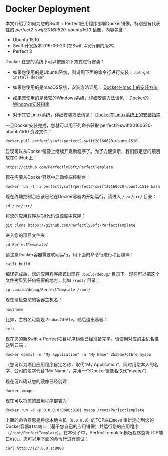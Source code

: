 # Docker Deployment

本文介绍了如何为您的Swift + Perfect应用程序部署Docker镜像，特别是有代表性的 *perfect2-swift20160620-ubuntu1510* 镜像，内容包含：

* Ubuntu 15.10
* Swift 开发版本 016-06-20 (在Swift 4发行前的版本)
* Perfect 3

Docker 在您的系统下可以按照如下方式进行安装：

* 如果您使用的是Ubuntu系统，则请用下面的命令行进行安装：
`apt-get install docker`

* 如果您使用的是macOS系统，安装方法详见：
[Docker在mac上的安装方法](https://docs.docker.com/engine/installation/mac/)

* 如果您使用的是微软的Windows系统，详细安装方法请见：
[Docker的Windows安装指南](https://docs.docker.com/engine/installation/windows/)

* 对于其它Linux系统，详细安装方法请见：
[Docker在Linux系统上的安装指南](https://docs.docker.com/engine/installation/)

一旦Docker安装完成，您就可以用下列命令获取 perfect2-swift20160620-ubuntu1510 资源文件：

```
docker pull perfectlysoft/perfect2-swift20160620-ubuntu1510
```

显现可以从Docker镜像上继续开发新程序了。为了方便演示，我们假定您的项目放在GitHub上：

```
https://github.com/PerfectlySoft/PerfectTemplate
```

现在需要从Docker容器中启动终端控制台：

```
docker run -t -i perfectlysoft/perfect2-swift20160620-ubuntu1510 bash
```

现在终端控制台应该已经在Docker容器内开始运行。请进入 `/usr/src/` 目录：

```
cd /usr/src/
```

将您的应用程序从Git代码资源库中克隆：

```
git clone https://github.com/PerfectlySoft/PerfectTemplate
```

进入您的项目文件夹：

```
cd PerfectTemplate/
```

请注意Docker容器需要联网运行。用下面的命令行进行项目编译：

```
swift build
```

编译完成后，您的应用程序应该出现在 `.build/debug/` 目录下。现在可以把这个文件拷贝到任何需要的地方，比如 `/root/` 目录：

```
cp .build/debug/PerfectTemplate /root/
```

现在请检查您的容器主机名：

```
hostname
```

比如，主机名可能是 `2babae7df6fe`。随后退出容器：

```
exit
```

现在您的新Swift + Perfect项目程序镜像已经准备完毕，请使用对应的主机名推送到云端：

```
docker commit -m "My application" -a "My Name" 2babae7df6fe myapp
```

（您可以为项目应用程序自定名称，取代“My Application”，同时用您本人的名字、公司的名字代替“My Name”，并用一个Docker镜像名取代“myapp”）

现在可以确认您的镜像已经创建：

```
docker images
```

现在可以将您的应用程序部署为：

```
docker run -d -p 0.0.0.0:8080:8181 myapp /root/PerfectTemplate
```

上面的命令意思是将您本地主机（`0.0.0.0`）的TCP端口`8080` 重新定向到您的Docker容器`8181`端口（基于您自己的应用镜像）并运行您的应用程序（`/root/PerfectTemplate`）。在本例子中，PerfectTemplate模板程序监听TCP端口`8181`。您可以用下面的命令行进行测试：

```
curl http://127.0.0.1:8080
```
